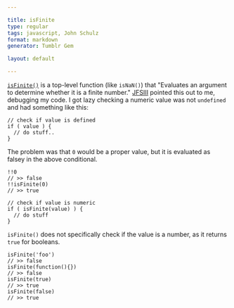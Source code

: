 ```yaml
---

title: isFinite
type: regular
tags: javascript, John Schulz
format: markdown
generator: Tumblr Gem

layout: default

---
```


[`isFinite()`](https://developer.mozilla.org/en/JavaScript/Reference/Global_Objects/isFinite) is a top-level function (like `isNaN()`) that "Evaluates an argument to determine whether it is a finite number." [JFSIII](http://github.com/jfsiii) pointed this out to me, debugging my code. I got lazy checking a numeric value was not `undefined` and had something like this:

    // check if value is defined
    if ( value ) {
      // do stuff..
    }

The problem was that `0` would be a proper value, but it is evaluated as falsey in the above conditional.

    !!0
    // >> false
    !!isFinite(0)
    // >> true

    // check if value is numeric
    if ( isFinite(value) ) {
      // do stuff
    }

`isFinite()` does not specifically check if the value is a number, as it returns `true` for booleans.
    
    isFinite('foo')
    // >> false
    isFinite(function(){})
    // >> false
    isFinite(true)
    // >> true
    isFinite(false)
    // >> true
